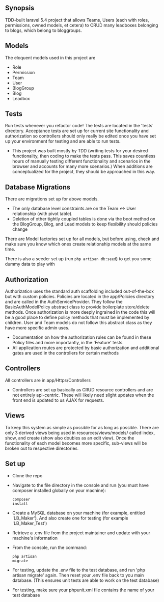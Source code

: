 ## Synopsis

TDD-built laravel 5.4 project that allows Teams, Users (each with roles, permissions, owned models, et cetera) to CRUD many leadboxes belonging to blogs, which belong to bloggroups. 

## Models
The eloquent models used in this project are
* Role
* Permission
* Team
* User
* BlogGroup
* Blog
* Leadbox

## Tests
Run tests whenever you refactor code!
The tests are located in the 'tests' directory. Acceptance tests are set up for current site functionality and authorization so controllers should only really be edited once you have set up your environment for testing and are able to run tests.
* This project was built mostly by TDD (writing tests for your desired functionality, then coding to make the tests pass. This saves countless hours of manually testing different functionality and scenarios in the browser and accounts for many more scenarios.) When additions are conceptualized for the project, they should be approached in this way.

## Database Migrations
There are migrations set up for above models.
* The only database level constraints are on the Team <-> User relationship (with pivot table). 
* Deletion of other tightly coupled tables is done via the boot method on the BlogGroup, Blog, and Lead models to keep flexibility should policies change

There are Model factories set up for all models, but before using, check and make sure you know which ones create relationship models at the same time.

There is also a seeder set up (run ```php artisan db:seed```) to get you some dummy data to play with

## Authorization
Authorization uses the standard auth scaffolding included out-of-the-box but with custom policies.
Policies are located in the app/Policies directory and are called in the AuthServiceProvider. They follow the BasicAuthModelPolicy abstract class to provide boilerplate store/delete methods. Once authorization is more deeply ingrained in the code this will be a good place to define policy methods that must be implemented by children. User and Team models do not follow this abstract class as they have more specific admin uses.
* Documentation on how the authorization rules can be found in these Policy files and more importantly, in the 'Feature' tests.
* All application routes are protected by basic authorization and additional gates are used in the controllers for certain methods

## Controllers
All controllers are in app/Https/Controllers
* Controllers are set up basically as CRUD resource controllers and are not entirely api-centric. These will likely need slight updates when the front end is updated to us AJAX for requests. 

## Views
To keep this system as simple as possible for as long as possible. There are only 3 derived views being used in resources/views/models/ called index, show, and create (show also doubles as an edit view).
Once the functionality of each model becomes more specific, sub-views will be broken out to respective directories.

## Set up

* Clone the repo
* Navigate to the file directory in the console and run (you must have composer installed globally on your machine): 
<code><pre>composer install</pre></code>

* Create a MySQL database on your machine (for example, entitled 'LB_Maker'). And also create one for testing (for example 'LB_Maker_Test')
* Retrieve a .env file from the project maintainer and update with your machine's information
* From the console, run the command:
<code><pre>php artisan migrate</pre></code>

* For testing, update the .env file to the test database, and run 'php artisan migrate' again. Then reset your .env file back to you main database. (This ensures unit tests are able to work on the test database)
* For testing, make sure your phpunit.xml file contains the name of your test database
